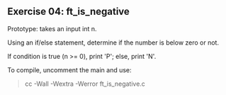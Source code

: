  ## Exercise 04: ft_is_negative

Prototype: takes an input int n.

Using an if/else statement, determine if the number is below zero or not.

If condition is true (n >= 0), print 'P';
else, print 'N'.

To compile, uncomment the main and use:
> cc -Wall -Wextra -Werror ft_is_negative.c